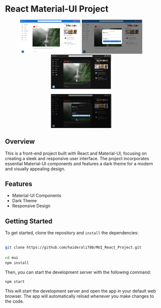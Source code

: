 # React Material-UI Project

<div align="center">
  <img src="Screenshot from 2023-12-24 23-05-59.png" style="width: 200px;">
  <img src="Screenshot from 2023-12-24 23-06-27.png" style="width: 200px;">
  <img src="Screenshot from 2023-12-24 23-06-47.png"
  style="width: 200px;">
   
  <img src="Screenshot from 2023-12-24 23-06-56.png"
  style="width: 200px;">
</div>

## Overview

This is a front-end project built with React and Material-UI, focusing on creating a sleek and responsive user interface. The project incorporates essential Material-UI components and features a dark theme for a modern and visually appealing design.

## Features

- Material-UI Components
- Dark Theme
- Responsive Design

## Getting Started

To get started, clone the repository and `install` the dependencies:

```sh

git clone https://github.com/haiderali780/MUI_React_Project.git

cd mui
npm install
```

Then, you can start the development server with the following command:

```sh
npm start
```

This will start the development server and open the app in your default web browser. The app will automatically reload whenever you make changes to the code.
